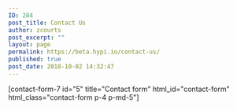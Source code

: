 ```yaml
---
ID: 284
post_title: Contact Us
author: zcourts
post_excerpt: ""
layout: page
permalink: https://beta.hypi.io/contact-us/
published: true
post_date: 2018-10-02 14:32:47
---
```

[contact-form-7 id="5" title="Contact form" html_id="contact-form" html_class="contact-form p-4 p-md-5"]